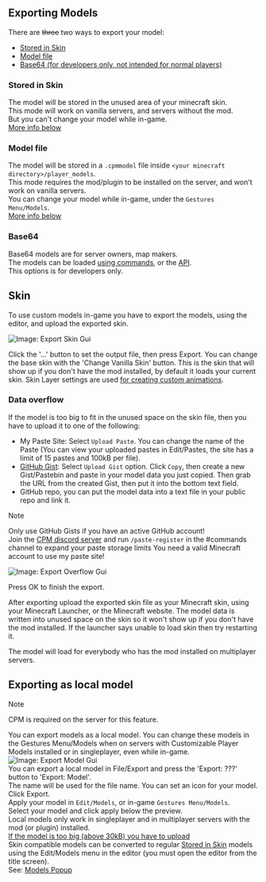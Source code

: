 
<a name="exporting-models"/>

## Exporting Models

There are ~~three~~ two ways to export your model:  
* [Stored in Skin](#stored-in-skin)  
* [Model file](#model-file)  
* [Base64 (for developers only, not intended for normal players)](#base64)  


<a name="stored-in-skin"/>

### Stored in Skin
The model will be stored in the unused area of your minecraft skin.  
This mode will work on vanilla servers, and servers without the mod.  
But you can't change your model while in-game.  
[More info below](#skin)


<a name="model-file"/>

### Model file
The model will be stored in a `.cpmmodel` file inside `<your minecraft directory>/player_models`.  
This mode requires the mod/plugin to be installed on the server, and won't work on vanilla servers.  
You can change your model while in-game, under the `Gestures Menu/Models`.  
[More info below](#exporting-as-local-model)


<a name="base64"/>

### Base64
Base64 models are for server owners, map makers.  
The models can be loaded [using commands](https://github.com/tom5454/CustomPlayerModels/wiki/The--cpm-command#setskin), or the [API](https://github.com/tom5454/CustomPlayerModels/wiki/API-documentation#set-model).  
This options is for developers only.  


<a name="skin"/>

## Skin
To use custom models in-game you have to export the models, using the editor, and upload the exported skin.

![Image: Export Skin Gui](https://github.com/tom5454/CustomPlayerModels/wiki/images/export_gui.png)

Click the '...' button to set the output file, then press Export. You can change the base skin with the 'Change Vanilla Skin' button. This is the skin that will show up if you don't have the mod installed, by default it loads your current skin.
Skin Layer settings are used [for creating custom animations](https://github.com/tom5454/CustomPlayerModels/wiki/Animations#custom-animations-encoding).


<a name="data-overflow"/>

### Data overflow
If the model is too big to fit in the unused space on the skin file, then you have to upload it to one of the following:
- My Paste Site: Select `Upload Paste`. You can change the name of the Paste (You can view your uploaded pastes in Edit/Pastes, the site has a limit of 15 pastes and 100kB per file).
- [GitHub Gist](https://gist.github.com/): Select `Upload Gist` option. Click `Copy`, then create a new Gist/Pastebin and paste in your model data you just copied. Then grab the URL from the created Gist, then put it into the bottom text field.
- GitHub repo, you can put the model data into a text file in your public repo and link it.

> [!NOTE]
> Only use GitHub Gists if you have an active GitHub account!  
> Join the [CPM discord server](https://discord.gg/mKyXdEsMZD) and run `/paste-register` in the #commands channel to expand your paste storage limits
> You need a valid Minecraft account to use my paste site!

![Image: Export Overflow Gui](https://github.com/tom5454/CustomPlayerModels/wiki/images/export_overflow_popup.png)

Press OK to finish the export.

After exporting upload the exported skin file as your Minecraft skin, using your Minecraft Launcher, or the Minecraft website.
The model data is written into unused space on the skin so it won't show up if you don't have the mod installed.
If the launcher says unable to load skin then try restarting it.

The model will load for everybody who has the mod installed on multiplayer servers.


<a name="exporting-as-local-model"/>

## Exporting as local model
> [!NOTE]
> CPM is required on the server for this feature.

You can export models as a local model. You can change these models in the Gestures Menu/Models when on servers with Customizable Player Models installed or in singleplayer, even while in-game.  
![Image: Export Model Gui](https://github.com/tom5454/CustomPlayerModels/wiki/images/export_model.png)  
You can export a local model in File/Export and press the 'Export: ???' button to 'Export: Model'.  
The name will be used for the file name. You can set an icon for your model.
Click Export.  
Apply your model in `Edit/Models`, or in-game `Gestures Menu/Models`.  
Select your model and click apply below the preview.  
Local models only work in singleplayer and in multiplayer servers with the mod (or plugin) installed.  
[If the model is too big (above 30kB) you have to upload](#data-overflow)  
Skin compatible models can be converted to regular [Stored in Skin](#stored-in-skin) models using the Edit/Models menu in the editor (you must open the editor from the title screen).  
See: [Models Popup](https://github.com/tom5454/CustomPlayerModels/wiki/Models-Menu#models-popup)  

